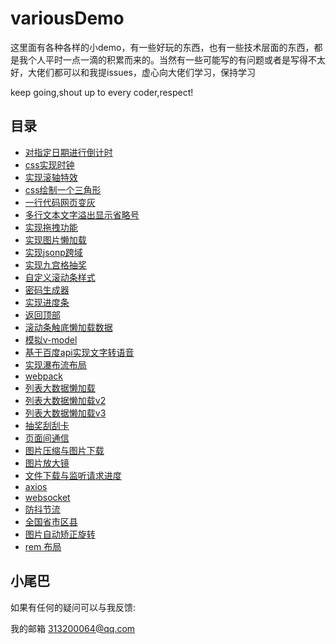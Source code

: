 # variousDemo

这里面有各种各样的小demo，有一些好玩的东西，也有一些技术层面的东西，都是我个人平时一点一滴的积累而来的。当然有一些可能写的有问题或者是写得不太好，大佬们都可以和我提issues，虚心向大佬们学习，保持学习  

keep going,shout up to every coder,respect!

## 目录

- [对指定日期进行倒计时](https://github.com/EmotionBin/variousDemo/tree/master/count-down)
- [css实现时钟](https://github.com/EmotionBin/variousDemo/tree/master/css-clock)
- [实现滚轴特效](https://github.com/EmotionBin/variousDemo/tree/master/css-sticky)
- [css绘制一个三角形](https://github.com/EmotionBin/variousDemo/tree/master/css-triangle)
- [一行代码网页变灰](https://github.com/EmotionBin/variousDemo/tree/master/css3-filter)
- [多行文本文字溢出显示省略号](https://github.com/EmotionBin/variousDemo/tree/master/font-overflow-ellipsis)
- [实现拖拽功能](https://github.com/EmotionBin/variousDemo/tree/master/drag)
- [实现图片懒加载](https://github.com/EmotionBin/variousDemo/tree/master/img-lazy-load)
- [实现jsonp跨域](https://github.com/EmotionBin/variousDemo/tree/master/jsonp)
- [实现九宫格抽奖](https://github.com/EmotionBin/variousDemo/tree/master/luck-draw)
- [自定义滚动条样式](https://github.com/EmotionBin/variousDemo/tree/master/my-scrollbar)
- [密码生成器](https://github.com/EmotionBin/variousDemo/tree/master/password-generato)
- [实现进度条](https://github.com/EmotionBin/variousDemo/tree/master/progress)
- [返回顶部](https://github.com/EmotionBin/variousDemo/tree/master/return-top)
- [滚动条触底懒加载数据](https://github.com/EmotionBin/variousDemo/tree/master/scrollbar-bottom-touch)
- [模拟v-model](https://github.com/EmotionBin/variousDemo/tree/master/simulation-v-model)
- [基于百度api实现文字转语音](https://github.com/EmotionBin/variousDemo/tree/master/text2audio)
- [实现瀑布流布局](https://github.com/EmotionBin/variousDemo/tree/master/waterfall)
- [webpack](https://github.com/EmotionBin/variousDemo/tree/master/webpack)
- [列表大数据懒加载](https://github.com/EmotionBin/variousDemo/tree/master/list-lazy-load)
- [列表大数据懒加载v2](https://github.com/EmotionBin/variousDemo/tree/master/list-lazy-load-v2)
- [列表大数据懒加载v3](https://github.com/EmotionBin/variousDemo/tree/master/list-lazy-load-v3)
- [抽奖刮刮卡](https://github.com/EmotionBin/variousDemo/tree/master/luck-card)
- [页面间通信](https://github.com/EmotionBin/variousDemo/tree/master/page-communication)
- [图片压缩与图片下载](https://github.com/EmotionBin/variousDemo/tree/master/image-compress-download)
- [图片放大镜](https://github.com/EmotionBin/variousDemo/tree/master/image-magnifier)
- [文件下载与监听请求进度](https://github.com/EmotionBin/variousDemo/tree/master/file-download-progress)
- [axios](https://github.com/EmotionBin/variousDemo/tree/master/axios)
- [websocket](https://github.com/EmotionBin/variousDemo/tree/master/websocket)
- [防抖节流](https://github.com/EmotionBin/variousDemo/tree/master/debounce-throttle)
- [全国省市区县](https://github.com/EmotionBin/variousDemo/tree/master/china-area)
- [图片自动矫正旋转](https://github.com/EmotionBin/variousDemo/tree/master/image-auto-rotate)
- [rem 布局](https://github.com/EmotionBin/variousDemo/tree/master/rem-layout)

## 小尾巴

如果有任何的疑问可以与我反馈:  

我的邮箱 313200064@qq.com
